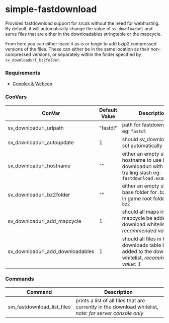 # simple-fastdownload

Provides fastdownload support for srcds without the need for webhosting. By default, it will automatically change the value of `sv_downloadurl` and serve files that are either in the downloadables stringtable or the mapcycle.

From here you can either leave it as is or begin to add bzip2 compressed versions of the files. These can either be in the same location as their non-compressed versions, or separately within the folder specified by `sv_downloadurl_bz2folder`.

### Requirements
* [Conplex & Webcon](https://forums.alliedmods.net/showthread.php?t=270962)

### ConVars
ConVar | Default Value | Description 
------ | ------- | --------- 
sv_downloadurl_urlpath | "fastdl" | path for fastdownload url eg: `fastdl`
sv_downloadurl_autoupdate | 1 | should sv_downloadurl be set automatically
sv_downloadurl_hostname | "" | either an empty string, or hostname to use in downloadurl with no trailing slash eg: `fastdownload.example.com`
sv_downloadurl_bz2folder | "" | either an empty string, or base folder for .bz2 files in game root folder eg: `bz2`
sv_downloadurl_add_mapcycle | 1 | should all maps in the mapcycle be added to the download whitelist, *recommended value: 1*
sv_downloadurl_add_downloadables | 1 | should all files in the downloads table be added to the download whitelist, *recommended value: 1*

### Commands
Command | Description
------ | ------
sm_fastdownload_list_files | prints a list of all files that are currently in the download whitelist, *note: for server console only*
